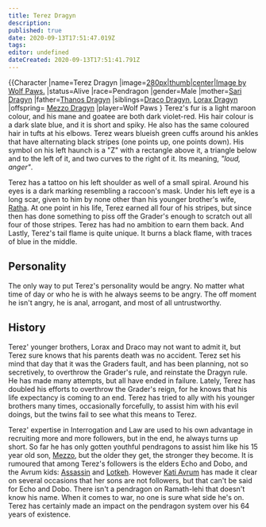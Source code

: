 ```yaml
---
title: Terez Dragyn
description: 
published: true
date: 2020-09-13T17:51:47.019Z
tags: 
editor: undefined
dateCreated: 2020-09-13T17:51:41.791Z
---
```


{{Character |name=Terez Dragyn |image=[280px|thumb|center|Image by Wolf Paws.](/File:Dragyn-terez.gif‎ "wikilink") |status=Alive |race=Pendragon |gender=Male |mother=[Sari Dragyn](/Sari_Dragyn "wikilink") |father=[Thanos Dragyn](/Thanos_Dragyn "wikilink") |siblings=[Draco Dragyn](/Draco_Dragyn "wikilink"), [Lorax Dragyn](/Lorax_Dragyn "wikilink") |offspring= [Mezzo Dragyn](/Mezzo_Dragyn "wikilink") |player=Wolf Paws } Terez's fur is a light maroon colour, and his mane and goatee are both dark violet-red. His hair colour is a dark slate blue, and it is short and spiky. He also has the same coloured hair in tufts at his elbows. Terez wears blueish green cuffs around his ankles that have alternating black stripes (one points up, one points down). His symbol on his left haunch is a "Z" with a rectangle above it, a triangle below and to the left of it, and two curves to the right of it. Its meaning, *"loud, anger"*.

Terez has a tattoo on his left shoulder as well of a small spiral. Around his eyes is a dark marking resembling a raccoon's mask. Under his left eye is a long scar, given to him by none other than his younger brother's wife, [Ratha](/Ratharee_Dragyn "wikilink"). At one point in his life, Terez earned all four of his stripes, but since then has done something to piss off the Grader's enough to scratch out all four of those stripes. Terez has had no ambition to earn them back. And Lastly, Terez's tail flame is quite unique. It burns a black flame, with traces of blue in the middle.

Personality
-----------

The only way to put Terez's personality would be angry. No matter what time of day or who he is with he always seems to be angry. The off moment he isn't angry, he is anal, arrogant, and most of all untrustworthy.

History
-------

Terez' younger brothers, Lorax and Draco may not want to admit it, but Terez sure knows that his parents death was no accident. Terez set his mind that day that it was the Graders fault, and has been planning, not so secretively, to overthrow the Grader's rule, and reinstate the Dragyn rule. He has made many attempts, but all have ended in failure. Lately, Terez has doubled his efforts to overthrow the Grader's reign, for he knows that his life expectancy is coming to an end. Terez has tried to ally with his younger brothers many times, occasionally forcefully, to assist him with his evil doings, but the twins fail to see what this means to Terez.

Terez' expertise in Interrogation and Law are used to his own advantage in recruiting more and more followers, but in the end, he always turns up short. So far he has only gotten youthful pendragons to assist him like his 15 year old son, [Mezzo](/Mezzo_Dragyn "wikilink"), but the older they get, the stronger they become. It is rumoured that among Terez's followers is the elders Echo and Dobo, and the Avrum kids: [Assassin](/Assassin_Avrum "wikilink") and [Lotkeh](/Lotkeh_Avrum "wikilink"). However [Kati Avrum](/Kati_Avrum "wikilink") has made it clear on several occasions that her sons are not followers, but that can't be said for Echo and Dobo. There isn't a pendragon on Ramath-lehi that doesn't know his name. When it comes to war, no one is sure what side he's on. Terez has certainly made an impact on the pendragon system over his 64 years of existence.